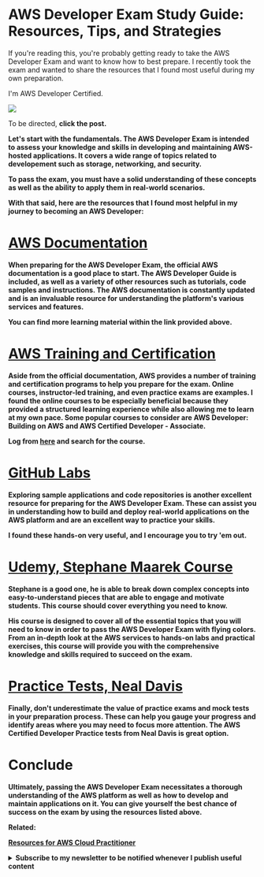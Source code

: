 # AWS Developer Exam Study Guide: Resources, Tips, and Strategies

If you're reading this, you're probably getting ready to take the AWS Developer Exam and want to know how to best prepare. I recently took the exam and wanted to share the resources that I found most useful during my own preparation.

I'm AWS Developer Certified.

[<img src="https://cdn.hashnode.com/res/hashnode/image/upload/v1673373006205/17e94e2f-3f13-417e-84fe-e20690a37c90.png?auto=compress,format&format=webp" />](https://www.linkedin.com/posts/yahya-abulhaj_aws-certified-developer-associate-was-issued-activity-7005613788276080640-K5ZU?utm_source=share&utm_medium=member_desktop)

To be directed, <b>click the post.<b>


Let's start with the fundamentals. The AWS Developer Exam is intended to assess your knowledge and skills in developing and maintaining AWS-hosted applications. It covers a wide range of topics related to developement such as storage, networking, and security.

To pass the exam, you must have a solid understanding of these concepts as well as the ability to apply them in real-world scenarios.

With that said, here are the resources that I found most helpful in my journey to becoming an AWS Developer:

# [AWS Documentation](https://aws.amazon.com/fr/certification/certified-developer-associate/)

When preparing for the AWS Developer Exam, the official AWS documentation is a good place to start. The AWS Developer Guide is included, as well as a variety of other resources such as tutorials, code samples and instructions. The AWS documentation is constantly updated and is an invaluable resource for understanding the platform's various services and features.

You can find more learning material within the link provided above.

# [AWS Training and Certification](https://www.aws.training/)

Aside from the official documentation, AWS provides a number of training and certification programs to help you prepare for the exam. Online courses, instructor-led training, and even practice exams are examples. I found the online courses to be especially beneficial because they provided a structured learning experience while also allowing me to learn at my own pace. Some popular courses to consider are AWS Developer: Building on AWS and AWS Certified Developer - Associate.

Log from [here](https://www.aws.training/) and search for the course.

# [GitHub Labs](https://github.com/ACloudGuru-Resources/course-aws-certified-developer-associate)

Exploring sample applications and code repositories is another excellent resource for preparing for the AWS Developer Exam. These can assist you in understanding how to build and deploy real-world applications on the AWS platform and are an excellent way to practice your skills.

I found these hands-on very useful, and I encourage you to try 'em out.

# [Udemy, Stephane Maarek Course](https://www.udemy.com/course/aws-certified-developer-associate-dva-c01/)

Stephane is a good one, he is able to break down complex concepts into easy-to-understand pieces that are able to engage and motivate students. This course should cover everything you need to know.

His course is designed to cover all of the essential topics that you will need to know in order to pass the AWS Developer Exam with flying colors. From an in-depth look at the AWS services to hands-on labs and practical exercises, this course will provide you with the comprehensive knowledge and skills required to succeed on the exam.

# [Practice Tests, Neal Davis](https://www.udemy.com/course/aws-developer-associate-practice-exams/)

Finally, don't underestimate the value of practice exams and mock tests in your preparation process. These can help you gauge your progress and identify areas where you may need to focus more attention. The AWS Certified Developer Practice tests from Neal Davis is great option.

# Conclude

Ultimately, passing the AWS Developer Exam necessitates a thorough understanding of the AWS platform as well as how to develop and maintain applications on it. You can give yourself the best chance of success on the exam by using the resources listed above.

**Related:**

[Resources for AWS Cloud Practitioner](https://blog.yahya-abulhaj.dev/aws-certified-cloud-practitioner-certification)

<details> <summary>Subscribe to my newsletter to be notified whenever I publish useful content </summary>

[<img src="https://cdn.hashnode.com/res/hashnode/image/upload/v1673443688288/c14679db-a1b6-4a54-a0ea-6d999dbc980f.png">](https://blog.yahya-abulhaj.dev/newsletter)

</details>

